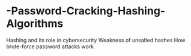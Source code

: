 # -Password-Cracking-Hashing-Algorithms
Hashing and its role in cybersecurity  Weakness of unsalted hashes  How brute-force password attacks work
